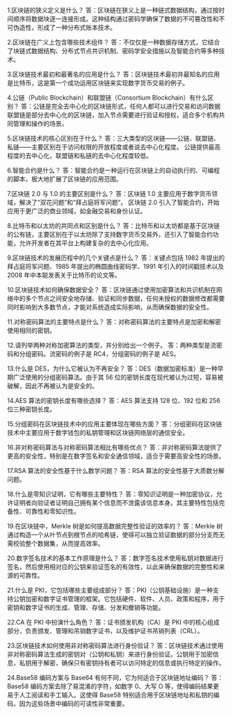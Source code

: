 1.区块链的狭义定义是什么？
  答：区块链在狭义上是一种链式数据结构，通过按时间顺序将数据块逐一连接形成。这种结构通过密码学确保了数据的不可篡改性和不可伪造性，形成了一种分布式账本技术。
  
2.区块链在广义上包含哪些技术组件？
  答：不仅仅是一种数据存储方式，它结合了块链式数据结构、分布式节点共识机制、密码学安全措施以及智能合约等多种技术。

3.区块链技术最初和最著名的应用是什么？
  答：区块链技术最初并最知名的应用是比特币，这是第一个成功运用区块链来实现数字货币交易的例子。

4.公链（Public Blockchain）和联盟链（Consortium Blockchain）有什么区别？
  答：公链是完全去中心化的区块链形式，任何人都可以进行交易和访问数据
     联盟链是部分去中心化的区块链，加入节点需要进行验证和授权，适合多个机构共同管理和操作的场景。

5.区块链技术的核心区别在于什么？
  答：三大类型的区块链——公链、联盟链、私链——主要区别在于访问权限的开放程度或者说去中心化程度。
     公链提供最高程度的去中心化，联盟链和私链的去中心化程度较低。

6.智能合约是什么？
  答：智能合约是一种运行在区块链上的自动执行的、可编程的脚本，极大地扩展了区块链的应用范围。

7.区块链 2.0 与 1.0 的主要区别是什么？
  答：区块链 1.0 主要应用于数字货币领域，解决了“双花问题”和“拜占庭将军问题”。
     区块链 2.0 引入了智能合约，开始应用于更广泛的商业领域，如金融交易和身份认证。

8.比特币和以太坊的共同点和区别是什么？
  答：比特币和以太坊都是基于区块链的公有链，主要区别在于以太坊除了支持数字货币交易外，还引入了智能合约功能，允许开发者在其平台上构建复杂的去中心化应用。

9.区块链技术的发展历程中的几个关键点是什么？
  答：关键点包括 1982 年提出的拜占庭将军问题、1985 年提出的椭圆曲线密码学、1991 年引入的时间戳技术以及 2008 年中本聪发表关于比特币的论文等。

10.区块链技术如何确保数据安全？
  答：区块链通过使用加密算法和共识机制在网络中的多个节点之间安全地存储、验证和同步数据，任何未授权的数据修改都需要同时影响到大多数节点，才能对系统造成实际影响，从而确保数据的安全性。

11.对称密码算法的主要特点是什么？
  答：对称密码算法的主要特点是加密和解密使用相同的密钥。

12.请列举两种对称加密算法的类型，并分别给出一个例子。
  答：两种类型是流密码和分组密码。流密码的例子是 RC4，分组密码的例子是 AES。
  
13.什么是 DES，为什么它被认为不再安全？
  答：DES（数据加密标准）是一种早期广泛使用的分组密码算法。由于其 56 位的密钥长度在现代被认为过短，容易被破解，因此不再被认为是安全的。

14.AES 算法的密钥长度有哪些选择？
  答：AES 算法支持 128 位、192 位和 256 位三种密钥长度。

15.分组密码在区块链技术中的应用主要体现在哪些方面？
  答：分组密码在区块链技术中主要应用于数字钱包的私钥管理和区块链网络层的通信安全。

16.非对称密码算法与对称密码算法相比有哪些优点？
  答：非对称密码算法提供了更高的安全性，特别是在数字签名和安全通信领域，适合于需要高安全性的场景。

17.RSA 算法的安全性基于什么数学问题？
  答：RSA 算法的安全性基于大质数分解问题。

18.什么是零知识证明，它有哪些主要特性？
  答：零知识证明是一种加密协议，允许证明者向验证者证明自己拥有某个信息而不泄露该信息本身。其主要特性包括完备性、可靠性和零知识性。

19.在区块链中，Merkle 树是如何提高数据完整性验证的效率的？
  答：Merkle 树通过构造一个从叶节点到根节点的哈希链，使得可以独立验证数据的部分分支而无需校验整个数据集，从而提高效率。

20.数字签名技术的基本工作原理是什么？
  答：数字签名技术使用私钥对数据进行签名，然后使用相对应的公钥来验证签名的有效性，以此来确保数据的完整性和来源的可靠性。

21.什么是 PKI，它包括哪些主要组成部分？
  答：PKI（公钥基础设施）是一种支持公钥加密和数字证书管理的框架。它包括硬件、软件、人员、政策和程序，用于密钥和数字证书的生成、管理、存储、分发和撤销等功能。

22.CA 在 PKI 中扮演什么角色？
  答：证书颁发机构（CA）是 PKI 中的核心组成部分，负责颁发、管理和吊销数字证书，以及维护证书吊销列表（CRL）。

23.区块链技术如何使用非对称密码算法进行身份验证？
  答：区块链技术通过使用非对称密码算法生成的密钥对（公钥和私钥）来进行身份验证。公钥用于加密信息，私钥用于解密，确保只有密钥持有者可以访问特定的信息或执行特定的操作。

24.Base58 编码方案与 Base64 有何不同，它为何适合于区块链地址编码？
  答：Base58 编码方案去除了易混淆的字符，如数字 0、大写 O 等，使得编码结果更易于人工阅读和手工输入。这使得 Base58 特别适合用于区块链地址和私钥的编码，因为这些场景中编码的可读性非常重要。



